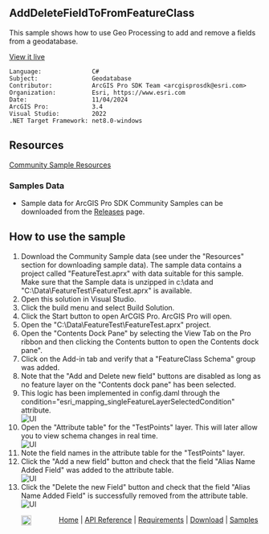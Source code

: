 ## AddDeleteFieldToFromFeatureClass

<!-- TODO: Write a brief abstract explaining this sample -->
This sample shows how to use Geo Processing to add and remove a fields from a geodatabase.  
  


<a href="https://pro.arcgis.com/en/pro-app/sdk/" target="_blank">View it live</a>

<!-- TODO: Fill this section below with metadata about this sample-->
```
Language:              C#
Subject:               Geodatabase
Contributor:           ArcGIS Pro SDK Team <arcgisprosdk@esri.com>
Organization:          Esri, https://www.esri.com
Date:                  11/04/2024
ArcGIS Pro:            3.4
Visual Studio:         2022
.NET Target Framework: net8.0-windows
```

## Resources

[Community Sample Resources](https://github.com/Esri/arcgis-pro-sdk-community-samples#resources)

### Samples Data

* Sample data for ArcGIS Pro SDK Community Samples can be downloaded from the [Releases](https://github.com/Esri/arcgis-pro-sdk-community-samples/releases) page.  

## How to use the sample
<!-- TODO: Explain how this sample can be used. To use images in this section, create the image file in your sample project's screenshots folder. Use relative url to link to this image using this syntax: ![My sample Image](FacePage/SampleImage.png) -->
1. Download the Community Sample data (see under the "Resources" section for downloading sample data).  The sample data contains a project called "FeatureTest.aprx" with data suitable for this sample.  Make sure that the Sample data is unzipped in c:\data and "C:\Data\FeatureTest\FeatureTest.aprx" is available.
2. Open this solution in Visual Studio.  
3. Click the build menu and select Build Solution.  
4. Click the Start button to open ArCGIS Pro. ArcGIS Pro will open.    
5. Open the "C:\Data\FeatureTest\FeatureTest.aprx" project.  
6. Open the "Contents Dock Pane" by selecting the View Tab on the Pro ribbon and then clicking the Contents button to open the Contents dock pane".  
7. Click on the Add-in tab and verify that a "FeatureClass Schema" group was added.  
8. Note that the "Add and Delete new field" buttons are disabled as long as no feature layer on the "Contents dock pane" has been selected.  
9. This logic has been implemented in config.daml through the condition="esri_mapping_singleFeatureLayerSelectedCondition" attribute.  
![UI](Screenshots/Screen0.png)  
10. Open the "Attribute table" for the "TestPoints" layer.  This will later allow you to view schema changes in real time.  
![UI](Screenshots/Screen1.png)  
11. Note the field names in the attribute table for the "TestPoints" layer.  
12. Click the "Add a new field" button and check that the field "Alias Name Added Field" was added to the attribute table.  
![UI](Screenshots/Screen2.png)  
13. Click the "Delete the new Field" button and check that the field "Alias Name Added Field" is successfully removed from the attribute table.  
![UI](Screenshots/Screen3.png)  
  

<!-- End -->

&nbsp;&nbsp;&nbsp;&nbsp;&nbsp;&nbsp;<img src="https://esri.github.io/arcgis-pro-sdk/images/ArcGISPro.png"  alt="ArcGIS Pro SDK for Microsoft .NET Framework" height = "20" width = "20" align="top"  >
&nbsp;&nbsp;&nbsp;&nbsp;&nbsp;&nbsp;&nbsp;&nbsp;&nbsp;&nbsp;&nbsp;&nbsp;
[Home](https://github.com/Esri/arcgis-pro-sdk/wiki) | <a href="https://pro.arcgis.com/en/pro-app/latest/sdk/api-reference" target="_blank">API Reference</a> | [Requirements](https://github.com/Esri/arcgis-pro-sdk/wiki#requirements) | [Download](https://github.com/Esri/arcgis-pro-sdk/wiki#installing-arcgis-pro-sdk-for-net) | <a href="https://github.com/esri/arcgis-pro-sdk-community-samples" target="_blank">Samples</a>
